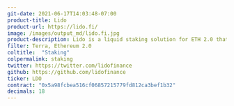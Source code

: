 ```yaml
---
git-date: 2021-06-17T14:03:48-07:00
product-title: Lido
product-url: https://lido.fi/
image: /images/output_md/lido.fi.jpg
product-description: Lido is a liquid staking solution for ETH 2.0 that lets users stake their ETH without maintaining infrastructure
filter: Terra, Ethereum 2.0
coltitle:  "Staking"
colpermalink: staking
twitter: https://twitter.com/lidofinance
github: https://github.com/lidofinance
ticker: LDO
contract: "0x5a98fcbea516cf06857215779fd812ca3bef1b32"
decimals: 18
---
```

